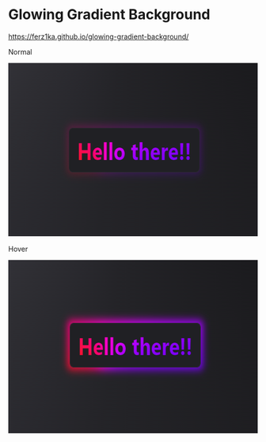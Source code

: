 # Glowing Gradient Background
https://ferz1ka.github.io/glowing-gradient-background/

<p align="center">
  <p>Normal</p>
  <img width="617" height="350" src="assets/normal.png">
  <p>Hover</p>
  <img width="617" height="350" src="assets/hover.png">
</p>
